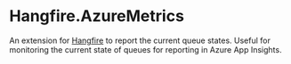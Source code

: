# Hangfire.AzureMetrics

An extension for [Hangfire](https://www.hangfire.io) to report the current queue states. Useful for monitoring the current state of queues for reporting in Azure App Insights.